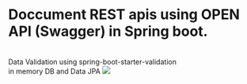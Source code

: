 <h1>Doccument REST apis using OPEN API (Swagger) in Spring boot.</h1><br>
Data Validation using spring-boot-starter-validation<br>
in memory DB and Data JPA
<img src="https://github.com/yassineraddaoui/OPENAPI_SpringBOOT/assets/38387030/868dced1-0ac5-40e3-88f6-f4ef5cf7dc03"/>
